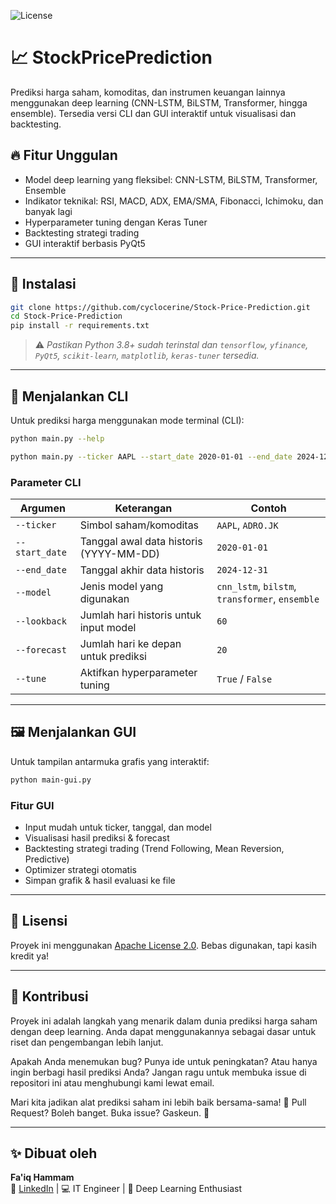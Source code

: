 ![License](https://img.shields.io/badge/license-Apache_2.0-blue.svg)
# 📈 StockPricePrediction

Prediksi harga saham, komoditas, dan instrumen keuangan lainnya menggunakan deep learning (CNN-LSTM, BiLSTM, Transformer, hingga ensemble). Tersedia versi CLI dan GUI interaktif untuk visualisasi dan backtesting.

## 🔥 Fitur Unggulan

- Model deep learning yang fleksibel: CNN-LSTM, BiLSTM, Transformer, Ensemble
- Indikator teknikal: RSI, MACD, ADX, EMA/SMA, Fibonacci, Ichimoku, dan banyak lagi
- Hyperparameter tuning dengan Keras Tuner
- Backtesting strategi trading
- GUI interaktif berbasis PyQt5

---

## 🚀 Instalasi

```bash
git clone https://github.com/cyclocerine/Stock-Price-Prediction.git
cd Stock-Price-Prediction
pip install -r requirements.txt
```

> ⚠️ *Pastikan Python 3.8+ sudah terinstal dan `tensorflow`, `yfinance`, `PyQt5`, `scikit-learn`, `matplotlib`, `keras-tuner` tersedia.*

---

## 🧠 Menjalankan CLI

Untuk prediksi harga menggunakan mode terminal (CLI):

```bash
python main.py --help
```

```bash
python main.py --ticker AAPL --start_date 2020-01-01 --end_date 2024-12-31 --model cnn_lstm --lookback 60 --forecast 20 --tune False
```

### Parameter CLI

| Argumen        | Keterangan                            | Contoh             |
|----------------|----------------------------------------|--------------------|
| `--ticker`     | Simbol saham/komoditas                 | `AAPL`, `ADRO.JK`  |
| `--start_date` | Tanggal awal data historis (YYYY-MM-DD)| `2020-01-01`       |
| `--end_date`   | Tanggal akhir data historis            | `2024-12-31`       |
| `--model`      | Jenis model yang digunakan             | `cnn_lstm`, `bilstm`, `transformer`, `ensemble` |
| `--lookback`   | Jumlah hari historis untuk input model | `60`               |
| `--forecast`   | Jumlah hari ke depan untuk prediksi    | `20`               |
| `--tune`       | Aktifkan hyperparameter tuning         | `True` / `False`   |

---

## 🖼️ Menjalankan GUI

Untuk tampilan antarmuka grafis yang interaktif:

```bash
python main-gui.py
```

### Fitur GUI
- Input mudah untuk ticker, tanggal, dan model
- Visualisasi hasil prediksi & forecast
- Backtesting strategi trading (Trend Following, Mean Reversion, Predictive)
- Optimizer strategi otomatis
- Simpan grafik & hasil evaluasi ke file

---

## 🧪 Lisensi

Proyek ini menggunakan [Apache License 2.0](./LICENSE). Bebas digunakan, tapi kasih kredit ya!

---

## 🤝 Kontribusi
Proyek ini adalah langkah yang menarik dalam dunia prediksi harga saham dengan deep learning. Anda dapat menggunakannya sebagai dasar untuk riset dan pengembangan lebih lanjut.

Apakah Anda menemukan bug? Punya ide untuk peningkatan? Atau hanya ingin berbagi hasil prediksi Anda? Jangan ragu untuk membuka issue di repositori ini atau menghubungi kami lewat email.

Mari kita jadikan alat prediksi saham ini lebih baik bersama-sama! 🚀
Pull Request? Boleh banget. Buka issue? Gaskeun. 🌟

---

## ✨ Dibuat oleh

**Fa'iq Hammam**  
💼 [LinkedIn](https://www.linkedin.com/in/faiq-hammam-mutaqin-9a3733217/) | 💻 IT Engineer | 🧠 Deep Learning Enthusiast